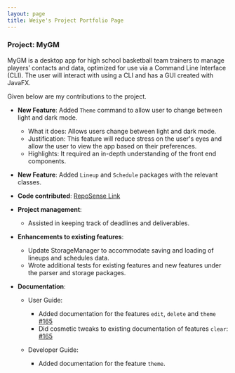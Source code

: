 ```yaml
---
layout: page
title: Weiye's Project Portfolio Page
---
```


### Project: MyGM

MyGM is a desktop app for high school basketball team trainers to manage players’ contacts and data, optimized for use
via a Command Line Interface (CLI). The user will interact with using a CLI and has a GUI created with JavaFX.

Given below are my contributions to the project.

* **New Feature**: Added `Theme` command to allow user to change between light and dark mode.
  * What it does: Allows users change between light and dark mode.
  * Justification: This feature will reduce stress on the user's eyes and allow the user to view the app based on their preferences.
  * Highlights: It required an in-depth understanding of the front end components.

* **New Feature**: Added `Lineup` and `Schedule` packages with the relevant classes.

* **Code contributed**: [RepoSense Link](https://nus-cs2103-ay2122s2.github.io/tp-dashboard/?search=&sort=groupTitle&sortWithin=title&timeframe=commit&mergegroup=&groupSelect=groupByRepos&breakdown=true&checkedFileTypes=docs~functional-code~test-code~other&since=2022-02-18&tabOpen=true&tabType=authorship&tabAuthor=TeddYE&tabRepo=AY2122S2-CS2103-F09-1%2Ftp%5Bmaster%5D&authorshipIsMergeGroup=false&authorshipFileTypes=docs~functional-code~test-code&authorshipIsBinaryFileTypeChecked=false)

* **Project management**:
  * Assisted in keeping track of deadlines and deliverables.

* **Enhancements to existing features**:
  * Update StorageManager to accommodate saving and loading of lineups and schedules data.
  * Wrote additional tests for existing features and new features under the parser and storage packages.

* **Documentation**:
  * User Guide:
    * Added documentation for the features `edit`, `delete` and `theme` [\#165](https://github.com/AY2122S2-CS2103-F09-1/tp/pull/165)
    * Did cosmetic tweaks to existing documentation of features `clear`: [\#165](https://github.com/AY2122S2-CS2103-F09-1/tp/pull/165)

  * Developer Guide:
    * Added documentation for the feature `theme`.